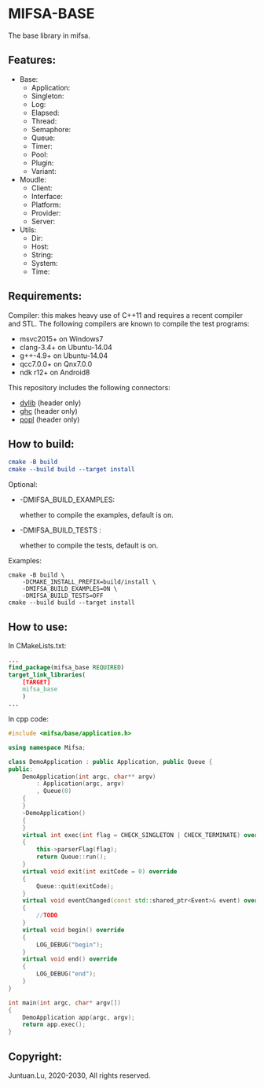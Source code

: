 # MIFSA-BASE

The base library in mifsa.

## Features:

- Base:
  - Application:
  - Singleton:
  - Log:
  - Elapsed:
  - Thread:
  - Semaphore:
  - Queue:
  - Timer:
  - Pool:
  - Plugin:
  - Variant:
- Moudle:
  - Client:
  - Interface:
  - Platform:
  - Provider:
  - Server:
- Utils:
  - Dir:
  - Host:
  - String:
  - System:
  - Time:

## Requirements:

Compiler: this makes heavy use of C++11 and requires a recent compiler and STL. The following compilers are known to compile the test programs:

- msvc2015+ on Windows7
- clang-3.4+ on Ubuntu-14.04
- g++-4.9+ on Ubuntu-14.04
- qcc7.0.0+ on Qnx7.0.0
- ndk r12+ on Android8

This repository includes the following connectors:

- [dylib](https://github.com/martin-olivier/dylib) (header only)
- [ghc](https://github.com/gulrak/filesystem) (header only)
- [popl](https://github.com/badaix/popl) (header only)

## How to build:

```cmake
cmake -B build
cmake --build build --target install
```

Optional:

- -DMIFSA_BUILD_EXAMPLES: 

  whether to compile the examples, default is on.

- -DMIFSA_BUILD_TESTS :

  whether to compile the tests, default is on.

Examples:

```shell
cmake -B build \
	-DCMAKE_INSTALL_PREFIX=build/install \
	-DMIFSA_BUILD_EXAMPLES=ON \
	-DMIFSA_BUILD_TESTS=OFF
cmake --build build --target install
```

## How to use:

In CMakeLists.txt:

```cmake
...
find_package(mifsa_base REQUIRED)
target_link_libraries(
    [TARGET]
    mifsa_base
    )
...
```

In cpp code:

```c++
#include <mifsa/base/application.h>

using namespace Mifsa;

class DemoApplication : public Application, public Queue {
public:
    DemoApplication(int argc, char** argv)
        : Application(argc, argv)
        , Queue(0)
    {
    }
    ~DemoApplication()
    {
    }
    virtual int exec(int flag = CHECK_SINGLETON | CHECK_TERMINATE) override
    {
        this->parserFlag(flag);
        return Queue::run();
    }
    virtual void exit(int exitCode = 0) override
    {
        Queue::quit(exitCode);
    }
    virtual void eventChanged(const std::shared_ptr<Event>& event) override
    {
        //TODO
    }
    virtual void begin() override
    {
        LOG_DEBUG("begin");
    }
    virtual void end() override
    {
        LOG_DEBUG("end");
    }
}

int main(int argc, char* argv[])
{
    DemoApplication app(argc, argv);
    return app.exec();
}
```

## Copyright:

Juntuan.Lu, 2020-2030, All rights reserved.
